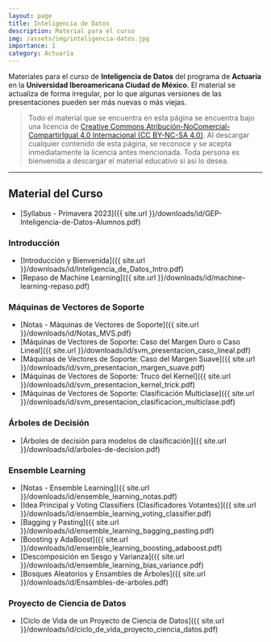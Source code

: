 ```yaml
---
layout: page
title: Inteligencia de Datos
description: Material para el curso
img: /assets/img/inteligencia-datos.jpg
importance: 1
category: Actuaría
---
```


Materiales para el curso de **Inteligencia de Datos** del programa de **Actuaría** en la **Universidad Iberoamericana Ciudad de México**. El material se actualiza de forma irregular, por lo que algunas versiones de las presentaciones pueden ser más nuevas o más viejas. 

> Todo el material que se encuentra en esta página se encuentra bajo una licencia de [Creative Commons Atribución-NoComercial-CompartirIgual 4.0 Internacional (CC BY-NC-SA 4.0)](https://creativecommons.org/licenses/by-nc-sa/4.0/deed.es). Al descargar cualquier contenido de esta página, se reconoce y se acepta inmediatamente la licencia antes mencionada. Toda persona es bienvenida a descargar el material educativo si así lo desea.

---

## Material del Curso

- [Syllabus - Primavera 2023]({{ site.url }}/downloads/id/GEP-Inteligencia-de-Datos-Alumnos.pdf)

### Introducción
- [Introducción y Bienvenida]({{ site.url }}/downloads/id/Inteligencia_de_Datos_Intro.pdf)
- [Repaso de Machine Learning]({{ site.url }}/downloads/id/machine-learning-repaso.pdf)

### Máquinas de Vectores de Soporte


- [Notas - Máquinas de Vectores de Soporte]({{ site.url }}/downloads/id/Notas_MVS.pdf)
- [Máquinas de Vectores de Soporte: Caso del Margen Duro o Caso Lineal]({{ site.url }}/downloads/id/svm_presentacion_caso_lineal.pdf)
- [Máquinas de Vectores de Soporte: Caso del Margen Suave]({{ site.url }}/downloads/id/svm_presentacion_margen_suave.pdf)
- [Máquinas de Vectores de Soporte: Truco del Kernel]({{ site.url }}/downloads/id/svm_presentacion_kernel_trick.pdf)
- [Máquinas de Vectores de Soporte: Clasificación Multiclase]({{ site.url }}/downloads/id/svm_presentacion_clasificacion_multiclase.pdf)

### Árboles de Decisión

- [Árboles de decisión para modelos de clasificación]({{ site.url }}/downloads/id/arboles-de-decision.pdf)

### Ensemble Learning

- [Notas - Ensemble Learning]({{ site.url }}/downloads/id/ensemble_learning_notas.pdf)
- [Idea Principal y Voting Classifiers (Clasificadores Votantes)]({{ site.url }}/downloads/id/ensemble_learning_voting_classifier.pdf)
- [Bagging y Pasting]({{ site.url }}/downloads/id/ensemble_learning_bagging_pasting.pdf)
- [Boosting y AdaBoost]({{ site.url }}/downloads/id/ensemble_learning_boosting_adaboost.pdf)
- [Descomposición en Sesgo y Varianza]({{ site.url }}/downloads/id/ensemble_learning_bias_variance.pdf)
- [Bosques Aleatorios y Ensambles de Árboles]({{ site.url }}/downloads/id/Ensambles-de-arboles.pdf)

### Proyecto de Ciencia de Datos
- [Ciclo de Vida de un Proyecto de Ciencia de Datos]({{ site.url }}/downloads/id/ciclo_de_vida_proyecto_ciencia_datos.pdf)